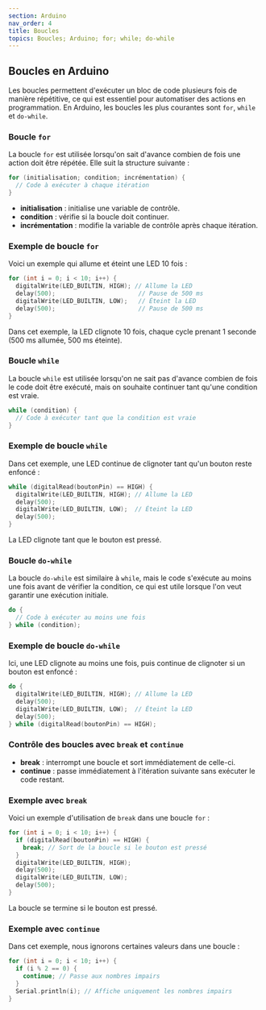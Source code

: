```yaml
---
section: Arduino
nav_order: 4
title: Boucles
topics: Boucles; Arduino; for; while; do-while
---
```


## Boucles en Arduino

Les boucles permettent d'exécuter un bloc de code plusieurs fois de manière répétitive, ce qui est essentiel pour automatiser des actions en programmation. En Arduino, les boucles les plus courantes sont `for`, `while` et `do-while`.

### Boucle `for`

La boucle `for` est utilisée lorsqu'on sait d'avance combien de fois une action doit être répétée. Elle suit la structure suivante :

```cpp
for (initialisation; condition; incrémentation) {
  // Code à exécuter à chaque itération
}
```

- **initialisation** : initialise une variable de contrôle.
- **condition** : vérifie si la boucle doit continuer.
- **incrémentation** : modifie la variable de contrôle après chaque itération.

### Exemple de boucle `for`

Voici un exemple qui allume et éteint une LED 10 fois :

```cpp
for (int i = 0; i < 10; i++) {
  digitalWrite(LED_BUILTIN, HIGH); // Allume la LED
  delay(500);                       // Pause de 500 ms
  digitalWrite(LED_BUILTIN, LOW);   // Éteint la LED
  delay(500);                       // Pause de 500 ms
}
```

Dans cet exemple, la LED clignote 10 fois, chaque cycle prenant 1 seconde (500 ms allumée, 500 ms éteinte).

### Boucle `while`

La boucle `while` est utilisée lorsqu'on ne sait pas d'avance combien de fois le code doit être exécuté, mais on souhaite continuer tant qu'une condition est vraie.

```cpp
while (condition) {
  // Code à exécuter tant que la condition est vraie
}
```

### Exemple de boucle `while`

Dans cet exemple, une LED continue de clignoter tant qu'un bouton reste enfoncé :

```cpp
while (digitalRead(boutonPin) == HIGH) {
  digitalWrite(LED_BUILTIN, HIGH); // Allume la LED
  delay(500);
  digitalWrite(LED_BUILTIN, LOW);  // Éteint la LED
  delay(500);
}
```

La LED clignote tant que le bouton est pressé.

### Boucle `do-while`

La boucle `do-while` est similaire à `while`, mais le code s'exécute au moins une fois avant de vérifier la condition, ce qui est utile lorsque l'on veut garantir une exécution initiale.

```cpp
do {
  // Code à exécuter au moins une fois
} while (condition);
```

### Exemple de boucle `do-while`

Ici, une LED clignote au moins une fois, puis continue de clignoter si un bouton est enfoncé :

```cpp
do {
  digitalWrite(LED_BUILTIN, HIGH); // Allume la LED
  delay(500);
  digitalWrite(LED_BUILTIN, LOW);  // Éteint la LED
  delay(500);
} while (digitalRead(boutonPin) == HIGH);
```

### Contrôle des boucles avec `break` et `continue`

- **break** : interrompt une boucle et sort immédiatement de celle-ci.
- **continue** : passe immédiatement à l'itération suivante sans exécuter le code restant.

### Exemple avec `break`

Voici un exemple d'utilisation de `break` dans une boucle `for` :

```cpp
for (int i = 0; i < 10; i++) {
  if (digitalRead(boutonPin) == HIGH) {
    break; // Sort de la boucle si le bouton est pressé
  }
  digitalWrite(LED_BUILTIN, HIGH);
  delay(500);
  digitalWrite(LED_BUILTIN, LOW);
  delay(500);
}
```

La boucle se termine si le bouton est pressé.

### Exemple avec `continue`

Dans cet exemple, nous ignorons certaines valeurs dans une boucle :

```cpp
for (int i = 0; i < 10; i++) {
  if (i % 2 == 0) {
    continue; // Passe aux nombres impairs
  }
  Serial.println(i); // Affiche uniquement les nombres impairs
}
```